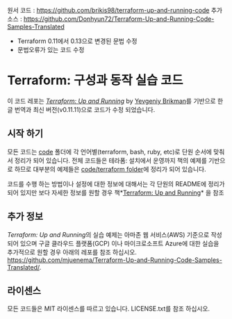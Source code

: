 원서 코드 : https://github.com/brikis98/terraform-up-and-running-code
추가소스 : https://github.com/Donhyun72/Terraform-Up-and-Running-Code-Samples-Translated

- Terraform 0.11에서 0.13으로 변경된 문법 수정
- 문법오류가 있는 코드 수정



# Terraform: 구성과 동작 실습 코드

이 코드 레포는 *[Terraform: Up and Running](http://www.terraformupandrunning.com)* by 
[Yevgeniy Brikman](http://www.ybrikman.com)를 기반으로 한글 번역과 최신 버전(v0.11.11)으로 코드가 수정 되었습니다.

## 시작 하기
모든 코드는 [code](/code) 폴더에 각 언어별(terraform, bash, ruby, etc)로 단원 순서에 맞춰서 정리가 되어 있습니다. 전체 코드들은 테라폼: 설치에서 운영까지 책의 예제를 기반으로 하므로 대부분의 예제들은 [code/terraform folder](/code/terraform)에 정리가 되어 있습니다.

코드를 수행 하는 방법이나 설정에 대한 정보에 대해서는 각 단원의 README에 정리가 되어 있지만 보다 자세한 정보를 원할 경우 책*[Terraform: Up and Running](http://www.terraformupandrunning.com)* 을 참조

## 추가 정보
*Terraform: Up and Running*의 실습 예제는 아마존 웹 서비스(AWS) 기준으로 작성 되어 있으며 구글 클라우드 플랫폼(GCP) 이나 마이크로소프트 Azure에 대한 실습을 추가적으로 원할 경우 아래의 레포를 참조 하십시오.
https://github.com/mjuenema/Terraform-Up-and-Running-Code-Samples-Translated/. 


## 라이센스
모든 코드들은 MIT 라이센스를 따르고 있습니다. LICENSE.txt를 참조 하십시오.
